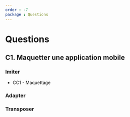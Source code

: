 ```yaml
---
order : -7
package : Questions
---
```



# Questions

## C1. Maquetter une application mobile

### Imiter 

- CC1 - Maquettage 

### Adapter

### Transposer